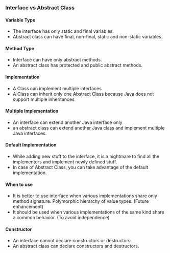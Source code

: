 ### Interface vs Abstract Class
#### Variable Type
- The interface has only static and final variables.
- Abstract class can have final, non-final, static and non-static variables. 
#### Method Type
- Interface can have only abstract methods. 
- An abstract class has protected and public abstract methods.
#### Implementation
- A Class can implement multiple interfaces
- A Class can inherit only one Abstract Class because Java does not support multiple inheritances
#### Multiple Implementation
- An interface can extend another Java interface only
- an abstract class can extend another Java class and implement multiple Java interfaces.
#### Default Implementation
- While adding new stuff to the interface, it is a nightmare to find all the implementors and implement newly defined stuff.
- In case of Abstract Class, you can take advantage of the default implementation.
#### When to use
- It is better to use interface when various implementations share only method signature. Polymorphic hierarchy of value types. (Future enhancement)
- It should be used when various implementations of the same kind share a common behavior. (To avoid independence)
#### Constructor
- An interface cannot declare constructors or destructors.
- An abstract class can declare constructors and destructors.
<!--stackedit_data:
eyJoaXN0b3J5IjpbMzcyNDgzNjgyXX0=
-->